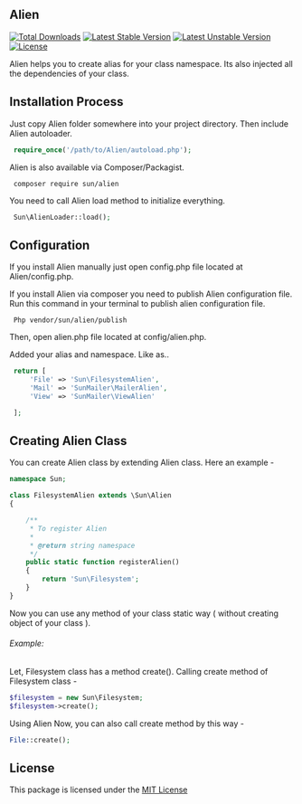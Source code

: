 ## Alien

[![Total Downloads](https://poser.pugx.org/sun/alien/downloads)](https://packagist.org/packages/sun/alien)
[![Latest Stable Version](https://poser.pugx.org/sun/alien/v/stable)](https://packagist.org/packages/sun/alien) [![Latest Unstable Version](https://poser.pugx.org/sun/alien/v/unstable)](https://packagist.org/packages/sun/alien) [![License](https://poser.pugx.org/sun/alien/license)](https://packagist.org/packages/sun/alien)

Alien helps you to create alias for your class namespace. Its also injected all the dependencies of your class.

## Installation Process

Just copy Alien folder somewhere into your project directory. Then include Alien autoloader.

```php
 require_once('/path/to/Alien/autoload.php');
```

Alien is also available via Composer/Packagist.

```
 composer require sun/alien
```

You need to call Alien load method to initialize everything.

```php
 Sun\AlienLoader::load();
```



## Configuration

If you install Alien manually just open config.php file located at Alien/config.php.

If you install Alien via composer you need to publish Alien configuration file. Run this command in your terminal to publish alien configuration file. 

```
 Php vendor/sun/alien/publish
```

Then, open alien.php file located at config/alien.php.

Added your alias and namespace. Like as..

```php
 return [
     'File' => 'Sun\FilesystemAlien',
     'Mail'	=> 'SunMailer\MailerAlien',
     'View'	=> 'SunMailer\ViewAlien'

 ];
```

## Creating Alien Class

You can create Alien class by extending Alien class. Here an example -

```php
namespace Sun;

class FilesystemAlien extends \Sun\Alien
{

    /**
     * To register Alien
     *
     * @return string namespace
     */
    public static function registerAlien()
    {
        return 'Sun\Filesystem';
    }
}
```

Now you can use any method of your class static way ( without creating object of your class ).

###### Example:

Let, Filesystem class has a method create(). Calling create method of Filesystem class -

```php
$filesystem = new Sun\Filesystem;
$filesystem->create();
```

Using Alien Now, you can also call create method by this way -

```php
File::create();
```

## License

This package is licensed under the [MIT License](https://github.com/IftekherSunny/Alien/blob/master/LICENSE)
